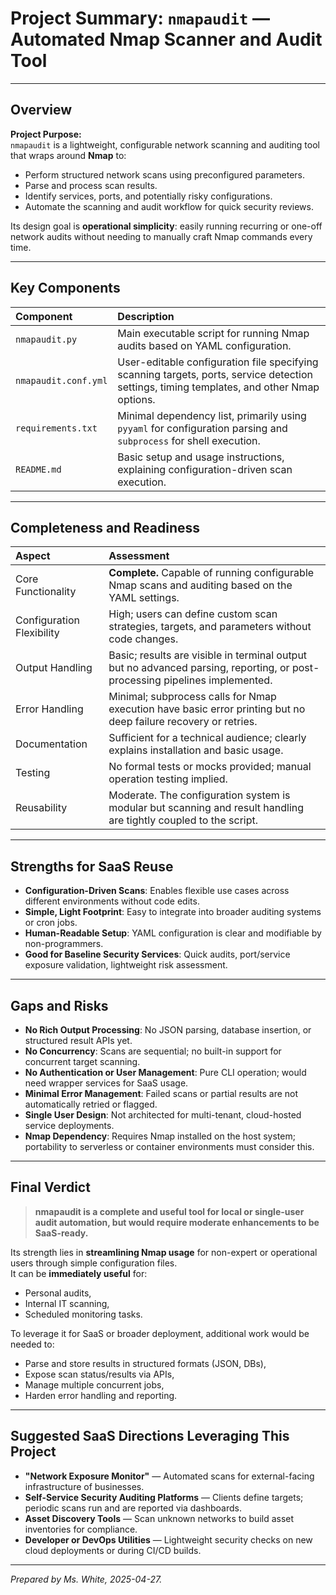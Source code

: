 # Project Summary: `nmapaudit` — Automated Nmap Scanner and Audit Tool

---

## Overview

**Project Purpose:**  
`nmapaudit` is a lightweight, configurable network scanning and auditing tool that wraps around **Nmap** to:
- Perform structured network scans using preconfigured parameters.
- Parse and process scan results.
- Identify services, ports, and potentially risky configurations.
- Automate the scanning and audit workflow for quick security reviews.

Its design goal is **operational simplicity**: easily running recurring or one-off network audits without needing to manually craft Nmap commands every time.

---

## Key Components

| Component | Description |
|:---|:---|
| `nmapaudit.py` | Main executable script for running Nmap audits based on YAML configuration. |
| `nmapaudit.conf.yml` | User-editable configuration file specifying scanning targets, ports, service detection settings, timing templates, and other Nmap options. |
| `requirements.txt` | Minimal dependency list, primarily using `pyyaml` for configuration parsing and `subprocess` for shell execution. |
| `README.md` | Basic setup and usage instructions, explaining configuration-driven scan execution. |

---

## Completeness and Readiness

| Aspect | Assessment |
|:---|:---|
| Core Functionality | **Complete.** Capable of running configurable Nmap scans and auditing based on the YAML settings. |
| Configuration Flexibility | High; users can define custom scan strategies, targets, and parameters without code changes. |
| Output Handling | Basic; results are visible in terminal output but no advanced parsing, reporting, or post-processing pipelines implemented. |
| Error Handling | Minimal; subprocess calls for Nmap execution have basic error printing but no deep failure recovery or retries. |
| Documentation | Sufficient for a technical audience; clearly explains installation and basic usage. |
| Testing | No formal tests or mocks provided; manual operation testing implied. |
| Reusability | Moderate. The configuration system is modular but scanning and result handling are tightly coupled to the script. |

---

## Strengths for SaaS Reuse

- **Configuration-Driven Scans**: Enables flexible use cases across different environments without code edits.
- **Simple, Light Footprint**: Easy to integrate into broader auditing systems or cron jobs.
- **Human-Readable Setup**: YAML configuration is clear and modifiable by non-programmers.
- **Good for Baseline Security Services**: Quick audits, port/service exposure validation, lightweight risk assessment.

---

## Gaps and Risks

- **No Rich Output Processing**: No JSON parsing, database insertion, or structured result APIs yet.
- **No Concurrency**: Scans are sequential; no built-in support for concurrent target scanning.
- **No Authentication or User Management**: Pure CLI operation; would need wrapper services for SaaS usage.
- **Minimal Error Management**: Failed scans or partial results are not automatically retried or flagged.
- **Single User Design**: Not architected for multi-tenant, cloud-hosted service deployments.
- **Nmap Dependency**: Requires Nmap installed on the host system; portability to serverless or container environments must consider this.

---

## Final Verdict

> **nmapaudit is a complete and useful tool for local or single-user audit automation, but would require moderate enhancements to be SaaS-ready.**

Its strength lies in **streamlining Nmap usage** for non-expert or operational users through simple configuration files.  
It can be **immediately useful** for:
- Personal audits,
- Internal IT scanning,
- Scheduled monitoring tasks.

To leverage it for SaaS or broader deployment, additional work would be needed to:
- Parse and store results in structured formats (JSON, DBs),
- Expose scan status/results via APIs,
- Manage multiple concurrent jobs,
- Harden error handling and reporting.

---

## Suggested SaaS Directions Leveraging This Project

- **"Network Exposure Monitor"** — Automated scans for external-facing infrastructure of businesses.
- **Self-Service Security Auditing Platforms** — Clients define targets; periodic scans run and are reported via dashboards.
- **Asset Discovery Tools** — Scan unknown networks to build asset inventories for compliance.
- **Developer or DevOps Utilities** — Lightweight security checks on new cloud deployments or during CI/CD builds.

---

*Prepared by Ms. White, 2025-04-27.*
